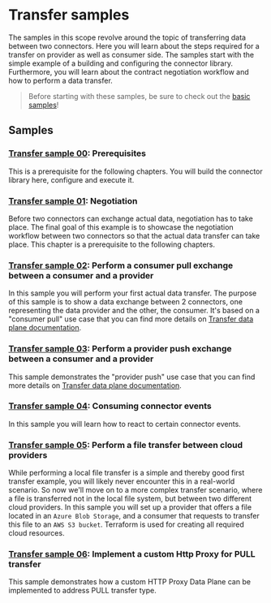 # Transfer samples

The samples in this scope revolve around the topic of transferring data between two connectors. Here
you will learn about the steps required for a transfer on provider as well as consumer side. The
samples start with the simple example of a building and configuring the connector library.
Furthermore, you will learn about the contract negotiation workflow and how to perform a data transfer.

> Before starting with these samples, be sure to check out the [basic samples](../basic/README.md)!

## Samples

### [Transfer sample 00](./transfer-00-prerequisites/README.md): Prerequisites

This is a prerequisite for the following chapters. 
You will build the connector library here, configure and execute it.

### [Transfer sample 01](./transfer-01-negotiation/README.md): Negotiation

Before two connectors can exchange actual data, negotiation has to take place.
The final goal of this example is to showcase the negotiation workflow between two connectors so that
the actual data transfer can take place. This chapter is a prerequisite to the following chapters.

### [Transfer sample 02](./transfer-02-consumer-pull/README.md): Perform a consumer pull exchange between a consumer and a provider

In this sample you will perform your first actual data transfer.
The purpose of this sample is to show a data exchange between 2 connectors, one representing the
data provider and the other, the consumer. It's based on a "consumer pull" use case that you can find
more details on [Transfer data plane documentation](https://github.com/eclipse-edc/Connector/tree/main/extensions/control-plane/transfer/transfer-data-plane).

### [Transfer sample 03](transfer-03-provider-push/README.md): Perform a provider push exchange between a consumer and a provider

This sample demonstrates the "provider push" use case that you can find more details
on [Transfer data plane documentation](https://github.com/eclipse-edc/Connector/tree/main/extensions/control-plane/transfer/transfer-data-plane).

### [Transfer sample 04](transfer-04-event-consumer/README.md): Consuming connector events

In this sample you will learn how to react to certain connector events.

### [Transfer sample 05](./transfer-05-file-transfer-cloud/README.md): Perform a file transfer between cloud providers

While performing a local file transfer is a simple and thereby good first transfer example, you will
likely never encounter this in a real-world scenario. So now we'll move on to a more complex
transfer scenario, where a file is transferred not in the local file system, but between two
different cloud providers. In this sample you will set up
a provider that offers a file located in an `Azure Blob Storage`, and a consumer that requests to
transfer this file to an `AWS S3 bucket`. Terraform is used for creating all required cloud
resources.

### [Transfer sample 06](./transfer-06-custom-proxy-data-plane): Implement a custom Http Proxy for PULL transfer

This sample demonstrates how a custom HTTP Proxy Data Plane can be implemented to address PULL transfer type.
